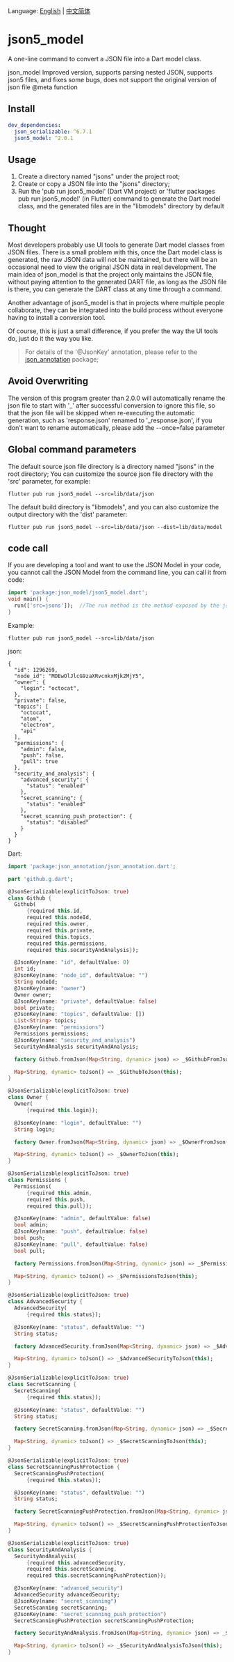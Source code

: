 
Language: [English](README.md) | [中文简体](README_zh-CN.md)


# json5_model

A one-line command to convert a JSON file into a Dart model class.  

json_model Improved version, supports parsing nested JSON, supports json5 files, and fixes some bugs, does not support the original version of json file @meta function


## Install

```yaml
dev_dependencies:
  json_serializable: ^6.7.1
  json5_model: ^2.0.1
```

## Usage

1. Create a directory named "jsons" under the project root;
2. Create or copy a JSON file into the "jsons" directory;
3. Run the 'pub run json5_model' (Dart VM project) or 'flutter packages pub run json5_model' (in Flutter) command to generate the Dart model class, and the generated files are in the "libmodels" directory by default
## Thought

Most developers probably use UI tools to generate Dart model classes from JSON files. There is a small problem with this, once the Dart model class is generated, the raw JSON data will not be maintained, but there will be an occasional need to view the original JSON data in real development. The main idea of json_model is that the project only maintains the JSON file, without paying attention to the generated DART file, as long as the JSON file is there, you can generate the DART class at any time through a command.

Another advantage of json5_model is that in projects where multiple people collaborate, they can be integrated into the build process without everyone having to install a conversion tool.

Of course, this is just a small difference, if you prefer the way the UI tools do, just do it the way you like.

> For details of the '@JsonKey' annotation, please refer to the [json_annotation](https:pub.devpackagesjson_annotation) package;

## Avoid Overwriting

The version of this program greater than 2.0.0 will automatically rename the json file to start with '_' after successful conversion to ignore this file, so that the json file will be skipped when re-executing the automatic generation, such as 'response.json' renamed to '_response.json', if you don't want to rename automatically, please add the --once=false parameter

##  Global command parameters

The default source json file directory is a directory named "jsons" in the root directory; You can customize the source json file directory with the 'src' parameter, for example:

```shell
flutter pub run json5_model --src=lib/data/json
```

The default build directory is "libmodels", and you can also customize the output directory with the 'dist' parameter:

```shell
flutter pub run json5_model --src=lib/data/json --dist=lib/data/model
```

## code call

If you are developing a tool and want to use the JSON Model in your code, you cannot call the JSON Model from the command line, you can call it from code:

```dart
import 'package:json_model/json5_model.dart';
void main() {
  run(['src=jsons']);  //The run method is the method exposed by the json5_model；
}
```

Example:
```shell
flutter pub run json5_model --src=lib/data/json
```

json:
```json5
{
  "id": 1296269,
  "node_id": "MDEwOlJlcG9zaXRvcnkxMjk2MjY5",
  "owner": {
    "login": "octocat",
  },
  "private": false,
  "topics": [
    "octocat",
    "atom",
    "electron",
    "api"
  ],
  "permissions": {
    "admin": false,
    "push": false,
    "pull": true
  },
  "security_and_analysis": {
    "advanced_security": {
      "status": "enabled"
    },
    "secret_scanning": {
      "status": "enabled"
    },
    "secret_scanning_push_protection": {
      "status": "disabled"
    }
  }
}
```

Dart:
```dart
import 'package:json_annotation/json_annotation.dart';

part 'github.g.dart';

@JsonSerializable(explicitToJson: true)
class Github {
  Github(
      {required this.id,
      required this.nodeId,
      required this.owner,
      required this.private,
      required this.topics,
      required this.permissions,
      required this.securityAndAnalysis});

  @JsonKey(name: "id", defaultValue: 0)
  int id;
  @JsonKey(name: "node_id", defaultValue: "")
  String nodeId;
  @JsonKey(name: "owner")
  Owner owner;
  @JsonKey(name: "private", defaultValue: false)
  bool private;
  @JsonKey(name: "topics", defaultValue: [])
  List<String> topics;
  @JsonKey(name: "permissions")
  Permissions permissions;
  @JsonKey(name: "security_and_analysis")
  SecurityAndAnalysis securityAndAnalysis;

  factory Github.fromJson(Map<String, dynamic> json) => _$GithubFromJson(json);

  Map<String, dynamic> toJson() => _$GithubToJson(this);
}

@JsonSerializable(explicitToJson: true)
class Owner {
  Owner(
      {required this.login});

  @JsonKey(name: "login", defaultValue: "")
  String login;

  factory Owner.fromJson(Map<String, dynamic> json) => _$OwnerFromJson(json);

  Map<String, dynamic> toJson() => _$OwnerToJson(this);
}

@JsonSerializable(explicitToJson: true)
class Permissions {
  Permissions(
      {required this.admin,
      required this.push,
      required this.pull});

  @JsonKey(name: "admin", defaultValue: false)
  bool admin;
  @JsonKey(name: "push", defaultValue: false)
  bool push;
  @JsonKey(name: "pull", defaultValue: false)
  bool pull;

  factory Permissions.fromJson(Map<String, dynamic> json) => _$PermissionsFromJson(json);

  Map<String, dynamic> toJson() => _$PermissionsToJson(this);
}

@JsonSerializable(explicitToJson: true)
class AdvancedSecurity {
  AdvancedSecurity(
      {required this.status});

  @JsonKey(name: "status", defaultValue: "")
  String status;

  factory AdvancedSecurity.fromJson(Map<String, dynamic> json) => _$AdvancedSecurityFromJson(json);

  Map<String, dynamic> toJson() => _$AdvancedSecurityToJson(this);
}

@JsonSerializable(explicitToJson: true)
class SecretScanning {
  SecretScanning(
      {required this.status});

  @JsonKey(name: "status", defaultValue: "")
  String status;

  factory SecretScanning.fromJson(Map<String, dynamic> json) => _$SecretScanningFromJson(json);

  Map<String, dynamic> toJson() => _$SecretScanningToJson(this);
}

@JsonSerializable(explicitToJson: true)
class SecretScanningPushProtection {
  SecretScanningPushProtection(
      {required this.status});

  @JsonKey(name: "status", defaultValue: "")
  String status;

  factory SecretScanningPushProtection.fromJson(Map<String, dynamic> json) => _$SecretScanningPushProtectionFromJson(json);

  Map<String, dynamic> toJson() => _$SecretScanningPushProtectionToJson(this);
}

@JsonSerializable(explicitToJson: true)
class SecurityAndAnalysis {
  SecurityAndAnalysis(
      {required this.advancedSecurity,
      required this.secretScanning,
      required this.secretScanningPushProtection});

  @JsonKey(name: "advanced_security")
  AdvancedSecurity advancedSecurity;
  @JsonKey(name: "secret_scanning")
  SecretScanning secretScanning;
  @JsonKey(name: "secret_scanning_push_protection")
  SecretScanningPushProtection secretScanningPushProtection;

  factory SecurityAndAnalysis.fromJson(Map<String, dynamic> json) => _$SecurityAndAnalysisFromJson(json);

  Map<String, dynamic> toJson() => _$SecurityAndAnalysisToJson(this);
}

```